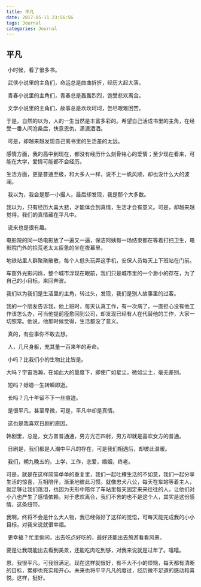 ```yaml
---
title: 平凡
date: 2017-05-11 23:56:56
tags: Journal
categories: Journal
---
```


## 平凡

​	小时候，看了很多书。

​	武侠小说里的主角们，命运总是曲曲折折，经历大起大落。

​	青春小说里的主角们，青春总是轰轰烈烈，饱受悲欢离合。

​	文学小说里的主角们，故事总是坎坎坷坷，尝尽艰难困苦。

​	于是，自然的以为，人的一生当然是丰富多彩的。希望自己活成书里的主角，在经受一番人间沧桑后，快意恩仇，潇潇洒洒。

​	可是，却越来越发现自己离书里的生活差的太远。

​	感情方面，我的高中到现在，都没有经历什么刻骨铭心的爱情；至少现在看来，可能在大学，爱情可能都不会经历。

​	生活方面，更是普通至极，和大多人一样，说不上一帆风顺，却也没什么大的波澜。

​	我以为，我会是那一小撮人，最后却发现，我是那个大多数。

​	我以为，只有经历大喜大悲，才能体会到真情，生活才会有意义。可是，却越来越觉得，我们的真情藏在平凡中。

​	说来也是很有趣。

​	电影院的同一场电影放了一遍又一遍，保洁阿姨每一场结束都在等着打扫卫生，电影院门外的拾荒老太太疲惫的坐在夜幕里。

​	地铁站里人群聚聚散散，每个人低头玩弄这手机，安保人员每天上下班站在门前。

​	车窗外光影闪烁，整个城市浮现在眼前，我们只是城市里的一个渺小的存在，为了自己的小目标，来回奔波。

​	我们以为我们是生活里的主角，转过头，发现，我们是别人故事里的过客。

​	我的一个朋友告诉我，他上班时，每天认真工作，有一次病了，一直担心没有他工作该怎么办，可当他提前痊愈回到公司，却发现已经有人在代替他的工作，大家一切照常。他说，他那时候觉得，生活都没了意义。

​	真的，有些事你不敢去想。

​	人，几尺身躯，充其量一百来年的寿命。

​	小吗？比我们小的生物比比皆是。

​	大吗？宇宙浩瀚，在如此大的量度下，即使广如星尘，微如尘土，毫无差别。

​	短吗？蜉蝣一生转瞬即逝。

​	长吗？几十年留不下一丝痕迹。

​	是很平凡，甚至卑微，可是，平凡中却是真情。

​	这也是我喜欢日剧的原因。

​	韩剧里，总是，女方普普通通，男方光芒四射，男方却就是喜欢女方的普通。	

​	日剧是，我们都是人潮中平凡的存在，可是我们相遇后，却彼此温暖。

​	我们，朝九晚五的，上学，工作，恋爱，婚姻，终老。

​	可是，就是在这样简简单单的重复里，我们一起吐槽生活的不如意，我们一起分享生活的惊喜，互相陪伴，渐渐地彼此习惯。就像忠犬八公，每天在车站等着主人，就足够让我们落泪，也因为无形中陪伴了车站里每天固定来来往往的人，让他们对小八也产生了感情依赖。对于悲欢离合，我们不舍的也不是这个人，其实是这份感情，这条纽带。

​	我啊，终将不会是什么大人物，我已经做好了这样的觉悟，可每天能完成我的小小目标，对我来说就很幸福。

​	更幸福？忙里偷闲，出去吃点好吃的，最好还能出去旅游看看风景。

​	要是让我既能出去看到美景，还能吃肉吃到够，对我来说就是过年了。嘻嘻。

​	恩，我很平凡，可我很满足。现在这样就很好，有不大不小的烦恼，每天都有清晰的目标，累却也充实和开心。未来也将平平凡凡的度过，经历微不足道的感动和喜悦。这样，挺好。

​	

​	

​	



​	